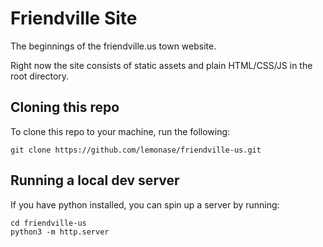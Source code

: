 # Friendville Site

The beginnings of the friendville.us town website.

Right now the site consists of static assets and plain HTML/CSS/JS in the root directory.

## Cloning this repo

To clone this repo to your machine, run the following:

```shell
git clone https://github.com/lemonase/friendville-us.git
```

## Running a local dev server

If you have python installed, you can spin up a server by running:

```shell
cd friendville-us
python3 -m http.server
```

